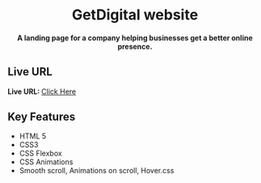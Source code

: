 <h1 align="center">
  GetDigital website
  <br>
</h1>

<h4 align="center">A landing page for a company helping businesses get a better online presence.</h4>

## Live URL
<strong>Live URL: </strong><a href="" target="_blank">Click Here</a>

## Key Features

* HTML 5
* CSS3
* CSS Flexbox
* CSS Animations
* Smooth scroll, Animations on scroll, Hover.css